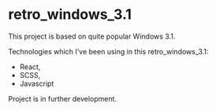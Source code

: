 <h1>retro_windows_3.1</h1>

This project is based on quite popular Windows 3.1.

Technologies which I've been using in this retro_windows_3.1:
- React,
- SCSS,
- Javascript

Project is in further development.
